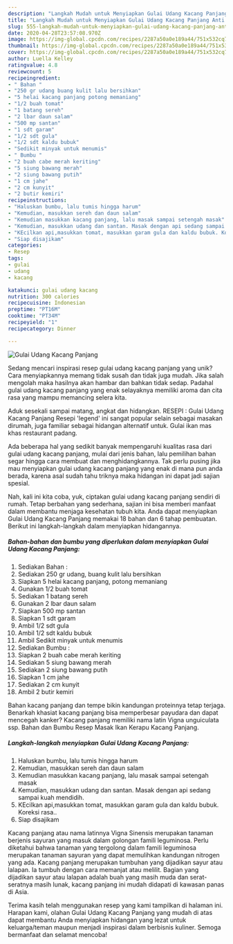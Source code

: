 ```yaml
---
description: "Langkah Mudah untuk Menyiapkan Gulai Udang Kacang Panjang Anti Gagal"
title: "Langkah Mudah untuk Menyiapkan Gulai Udang Kacang Panjang Anti Gagal"
slug: 555-langkah-mudah-untuk-menyiapkan-gulai-udang-kacang-panjang-anti-gagal
date: 2020-04-28T23:57:08.970Z
image: https://img-global.cpcdn.com/recipes/2287a50a0e189a44/751x532cq70/gulai-udang-kacang-panjang-foto-resep-utama.jpg
thumbnail: https://img-global.cpcdn.com/recipes/2287a50a0e189a44/751x532cq70/gulai-udang-kacang-panjang-foto-resep-utama.jpg
cover: https://img-global.cpcdn.com/recipes/2287a50a0e189a44/751x532cq70/gulai-udang-kacang-panjang-foto-resep-utama.jpg
author: Luella Kelley
ratingvalue: 4.8
reviewcount: 5
recipeingredient:
- " Bahan "
- "250 gr udang buang kulit lalu bersihkan"
- "5 helai kacang panjang potong memaniang"
- "1/2 buah tomat"
- "1 batang sereh"
- "2 lbar daun salam"
- "500 mp santan"
- "1 sdt garam"
- "1/2 sdt gula"
- "1/2 sdt kaldu bubuk"
- "Sedikit minyak untuk menumis"
- " Bumbu "
- "2 buah cabe merah keriting"
- "5 siung bawang merah"
- "2 siung bawang putih"
- "1 cm jahe"
- "2 cm kunyit"
- "2 butir kemiri"
recipeinstructions:
- "Haluskan bumbu, lalu tumis hingga harum"
- "Kemudian, masukkan sereh dan daun salam"
- "Kemudian masukkan kacang panjang, lalu masak sampai setengah masak"
- "Kemudian, masukkan udang dan santan. Masak dengan api sedang sampai kuah mendidih."
- "KEcilkan api,masukkan tomat, masukkan garam gula dan kaldu bubuk. Koreksi rasa.."
- "Siap disajikam"
categories:
- Resep
tags:
- gulai
- udang
- kacang

katakunci: gulai udang kacang 
nutrition: 300 calories
recipecuisine: Indonesian
preptime: "PT16M"
cooktime: "PT34M"
recipeyield: "1"
recipecategory: Dinner

---
```



![Gulai Udang Kacang Panjang](https://img-global.cpcdn.com/recipes/2287a50a0e189a44/751x532cq70/gulai-udang-kacang-panjang-foto-resep-utama.jpg)

Sedang mencari inspirasi resep gulai udang kacang panjang yang unik? Cara menyiapkannya memang tidak susah dan tidak juga mudah. Jika salah mengolah maka hasilnya akan hambar dan bahkan tidak sedap. Padahal gulai udang kacang panjang yang enak selayaknya memiliki aroma dan cita rasa yang mampu memancing selera kita.

Aduk sesekali sampai matang, angkat dan hidangkan. RESEPI : Gulai Udang Kacang Panjang Resepi &#39;legend&#39; ini sangat popular selain sebagai masakan dirumah, juga familiar sebagai hidangan alternatif untuk. Gulai ikan mas khas restaurant padang.

Ada beberapa hal yang sedikit banyak mempengaruhi kualitas rasa dari gulai udang kacang panjang, mulai dari jenis bahan, lalu pemilihan bahan segar hingga cara membuat dan menghidangkannya. Tak perlu pusing jika mau menyiapkan gulai udang kacang panjang yang enak di mana pun anda berada, karena asal sudah tahu triknya maka hidangan ini dapat jadi sajian spesial.


Nah, kali ini kita coba, yuk, ciptakan gulai udang kacang panjang sendiri di rumah. Tetap berbahan yang sederhana, sajian ini bisa memberi manfaat dalam membantu menjaga kesehatan tubuh kita. Anda dapat menyiapkan Gulai Udang Kacang Panjang memakai 18 bahan dan 6 tahap pembuatan. Berikut ini langkah-langkah dalam menyiapkan hidangannya.

<!--inarticleads1-->

##### Bahan-bahan dan bumbu yang diperlukan dalam menyiapkan Gulai Udang Kacang Panjang:

1. Sediakan  Bahan :
1. Sediakan 250 gr udang, buang kulit lalu bersihkan
1. Siapkan 5 helai kacang panjang, potong memaniang
1. Gunakan 1/2 buah tomat
1. Sediakan 1 batang sereh
1. Gunakan 2 lbar daun salam
1. Siapkan 500 mp santan
1. Siapkan 1 sdt garam
1. Ambil 1/2 sdt gula
1. Ambil 1/2 sdt kaldu bubuk
1. Ambil Sedikit minyak untuk menumis
1. Sediakan  Bumbu :
1. Siapkan 2 buah cabe merah keriting
1. Sediakan 5 siung bawang merah
1. Sediakan 2 siung bawang putih
1. Siapkan 1 cm jahe
1. Sediakan 2 cm kunyit
1. Ambil 2 butir kemiri


Bahan kacang panjang dan tempe bikin kandungan proteinnya tetap terjaga. Benarkah khasiat kacang panjang bisa memperbesar payudara dan dapat mencegah kanker? Kacang panjang memiliki nama latin Vigna unguiculata ssp. Bahan dan Bumbu Resep Masak Ikan Kerapu Kacang Panjang. 

<!--inarticleads2-->

##### Langkah-langkah menyiapkan Gulai Udang Kacang Panjang:

1. Haluskan bumbu, lalu tumis hingga harum
1. Kemudian, masukkan sereh dan daun salam
1. Kemudian masukkan kacang panjang, lalu masak sampai setengah masak
1. Kemudian, masukkan udang dan santan. Masak dengan api sedang sampai kuah mendidih.
1. KEcilkan api,masukkan tomat, masukkan garam gula dan kaldu bubuk. Koreksi rasa..
1. Siap disajikam


Kacang panjang atau nama latinnya Vigna Sinensis merupakan tanaman berjenis sayuran yang masuk dalam golongan famili leguminosa. Perlu diketahui bahwa tanaman yang tergolong dalam famili leguminosa merupakan tanaman sayuran yang dapat memulihkan kandungan nitrogen yang ada. Kacang panjang merupakan tumbuhan yang dijadikan sayur atau lalapan. Ia tumbuh dengan cara memanjat atau melilit. Bagian yang dijadikan sayur atau lalapan adalah buah yang masih muda dan serat-seratnya masih lunak, kacang panjang ini mudah didapati di kawasan panas di Asia. 

Terima kasih telah menggunakan resep yang kami tampilkan di halaman ini. Harapan kami, olahan Gulai Udang Kacang Panjang yang mudah di atas dapat membantu Anda menyiapkan hidangan yang lezat untuk keluarga/teman maupun menjadi inspirasi dalam berbisnis kuliner. Semoga bermanfaat dan selamat mencoba!

